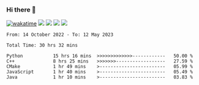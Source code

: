 ### Hi there 👋
[![wakatime](https://wakatime.com/badge/user/368879df-dc38-4b1a-86c4-8a2054a0e074.svg)](https://wakatime.com/@368879df-dc38-4b1a-86c4-8a2054a0e074)
<img src="https://img.shields.io/badge/Windows-0078D6?style=flat&logo=Windows&logoColor=white">
<img src="https://img.shields.io/badge/IntelliJ_IDEA-000000.svg?style=flat&logo=IntelliJ-IDEA&logoColor=white">
<img src="https://img.shields.io/badge/Visual_Studio_Code-007ACC?style=flat&logo=Visual-Studio-Code&logoColor=white">
<img src="https://img.shields.io/badge/Discord-5865F2?label=kano%233578&style=flat&logo=discord&logoColor=white">
<br>


<!--START_SECTION:waka-->

```text
From: 14 October 2022 - To: 12 May 2023

Total Time: 30 hrs 32 mins

Python           15 hrs 16 mins  >>>>>>>>>>>>>------------   50.00 %
C++              8 hrs 25 mins   >>>>>>>------------------   27.59 %
CMake            1 hr 49 mins    >------------------------   05.99 %
JavaScript       1 hr 40 mins    >------------------------   05.49 %
Java             1 hr 10 mins    >------------------------   03.83 %
```

<!--END_SECTION:waka-->
